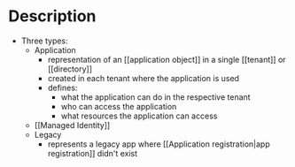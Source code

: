 # Description
- Three types:
	- Application
		- representation of an [[application object]] in a single [[tenant]] or [[directory]]
		- created in each tenant where the application is used
		- defines:
			- what the application can do in the respective tenant
			- who can access the application
			- what resources the application can access
	- [[Managed Identity]]
	- Legacy
		- represents a legacy app where [[Application registration|app registration]] didn't exist